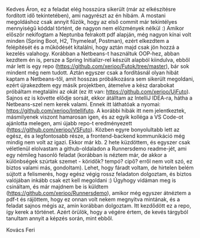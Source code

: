 Kedves Áron,
ez a feladat elég hosszúra sikerült (már az elkészítésre fordított idő tekintetében), ami nagyrészt az én hibám. A mostani megoldáshoz csak annyit fűzök,
hogy az első commit már tekintélyes mennyiségű kóddal történt, de nagyon nem előzmények nélkül :) 
Amikor először nekifogtam a Neptunba felrakott pdf alapján, még nagyon kínai volt minden (Spring Boot, H2, Thymeleaf, Postman), ezért elkezdtem a 
felépítését és a működését kitalálni, hogy aztán majd csak jön hozzá a kezelés valahogy. Korábban a Netbeans-t használtuk OOP-hez, abban kezdtem én is,
persze a Spring Initializr-rel készült alapból kiindulva, ebből már lett is egy repo (https://github.com/xerioo/Futok/tree/master), bár sok mindent még 
nem tudott. Aztán egyszer csak a fordításnál olyan hibát kaptam a Netbeans-től, amit hosszas próbálkozásra sem sikerült megoldani, ezért újrakezdtem egy 
másik projektben, átemelve a kész darabokat próbáltam megtalálni az okát (ez itt van: https://github.com/xerioo/UjFuto). Sajnos ez is követte elődje sorsát,
ekkor átálltam az IntelliJ IDEA-ra, hátha a Netbeans-szel nem kerek valami. Ennek itt láthatóak a nyomai: https://github.com/xerioo/Intellifuto.
A korábbi hibák itt nem jelentkeztek, másmilyenek viszont hamarosan igen, és az egyik kolléga a VS Code-ot ajánlotta melegen, ami újabb repo-t eredményezett 
(https://github.com/xerioo/VSFuto). Közben egyre bonyolultabb lett az egész, és a legfontosabb része, a frontend-backend kommunikáció még mindig nem volt
az igazi. Ekkor már kb. 2 hete küzdöttem, és egyszer csak véletlenül elolvastam a github-oldaladon a Runnersdemo readme-jét, ami egy némileg hasonló feladat
(korábban is néztem már, de akkor a különbségek szúrtak szemet - köridők? tempó? cipő? erről nem volt szó, ez biztos valami más, gondoltam). Lehet, hogy 
fáradt voltam, de hirtelen belém sújtott a felismerés, hogy egész végig rossz feladaton dolgoztam, és biztos valójában inkább csak ezt kell megoldani :)
Úgyhogy vidáman meg is csináltam, és már majdnem be is küldtem (https://github.com/xerioo/Runnersdemo), amikor még egyszer átnéztem a pdf-t és rájöttem, 
hogy ez onnan volt nekem megnyitva mintának, és a feladat sajnos mégis az, amin korábban dolgoztam.
Itt kezdődött ez a repo, így kerek a történet. Azért örülök, hogy a végére értem, de kevés tárgyból tanultam annyit a képzés során, mint ebből.

Kovács Feri
